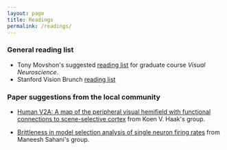 ```yaml
---
layout: page
title: Readings
permalink: /readings/
---
```


### General reading list   

* Tony Movshon's suggested [reading list](http://www.cns.nyu.edu/~tony/vns/) for graduate course *Visual Neuroscience*. 
* Stanford Vision Brunch [reading list](https://vision.danbirman.com/)

### Paper suggestions from the local community

* [Human V2A: A map of the peripheral visual hemifield with functional connections to scene-selective cortex](https://jov.arvojournals.org/article.aspx?articleid=2705083) from Koen V. Haak's group.

* [Brittleness in model selection analysis of single neuron firing rates](https://www.biorxiv.org/content/early/2018/09/29/430710) from Maneesh Sahani's group.

